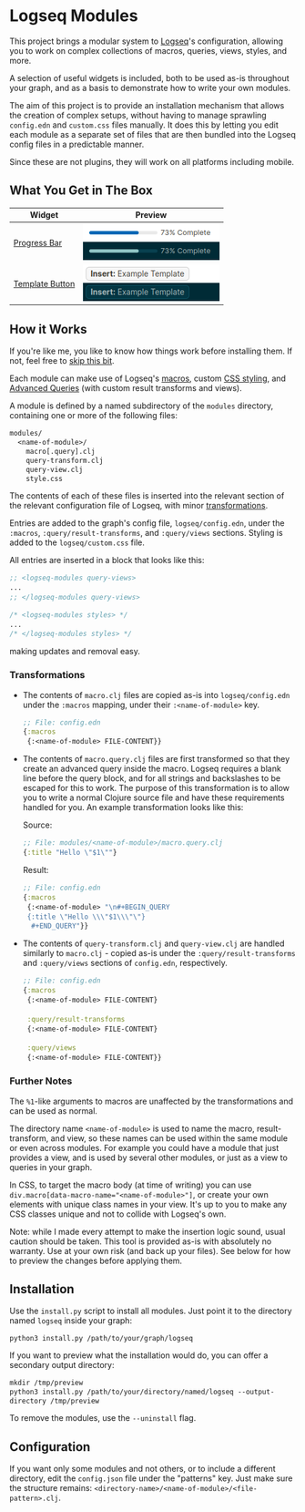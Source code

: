 # Logseq Modules

This project brings a modular system to [Logseq](https://logseq.com)'s configuration, allowing you to work on complex collections of macros, queries, views, styles, and more.

A selection of useful widgets is included, both to be used as-is throughout your graph, and as a basis to demonstrate how to write your own modules.

The aim of this project is to provide an installation mechanism that allows the creation of complex setups, without having to manage sprawling `config.edn` and `custom.css` files manually. It does this by letting you edit each module as a separate set of files that are then bundled into the Logseq config files in a predictable manner.

Since these are not plugins, they will work on all platforms including mobile.

## What You Get in The Box

| Widget | Preview |
|--------|---------|
| [Progress Bar](./modules/progress-bar) | ![](./modules/progress-bar/preview.png) |
| [Template Button](./modules/template-button) | ![](./modules/template-button/preview.png) |

## How it Works

If you're like me, you like to know how things work before installing them. If not, feel free to [skip this bit](#installation).

Each module can make use of Logseq's [macros](https://docs.logseq.com/#/page/macros), custom [CSS styling](https://docs.logseq.com/#/page/custom.css), and [Advanced Queries](https://docs.logseq.com/#/page/advanced%20queries) (with custom result transforms and views).

A module is defined by a named subdirectory of the `modules` directory, containing one or more of the following files:
```
modules/
  <name-of-module>/
    macro[.query].clj
    query-transform.clj
    query-view.clj
    style.css
```

The contents of each of these files is inserted into the relevant section of the relevant configuration file of Logseq, with minor [transformations](#transformations).

Entries are added to the graph's config file, `logseq/config.edn`, under the `:macros`, `:query/result-transforms`, and `:query/views` sections. Styling is added to the `logseq/custom.css` file.

All entries are inserted in a block that looks like this:
```clojure
;; <logseq-modules query-views>
...
;; </logseq-modules query-views>
```
```css
/* <logseq-modules styles> */
...
/* </logseq-modules styles> */
```

making updates and removal easy.

### Transformations

- The contents of `macro.clj` files are copied as-is into `logseq/config.edn` under the `:macros` mapping, under their `:<name-of-module>` key.
  ```clojure
  ;; File: config.edn
  {:macros
   {:<name-of-module> FILE-CONTENT}}
  ```

- The contents of `macro.query.clj` files are first transformed so that they create an advanced query inside the macro. Logseq requires a blank line before the query block, and for all strings and backslashes to be escaped for this to work. The purpose of this transformation is to allow you to write a normal Clojure source file and have these requirements handled for you. An example transformation looks like this:
  
  Source:
  ```clojure
  ;; File: modules/<name-of-module>/macro.query.clj
  {:title "Hello \"$1\""}
  ```

  Result:
  ```clojure
  ;; File: config.edn
  {:macros
   {:<name-of-module> "\n#+BEGIN_QUERY
   {:title \"Hello \\\"$1\\\"\"}
    #+END_QUERY"}}
  ```

- The contents of `query-transform.clj` and `query-view.clj` are handled similarly to `macro.clj` - copied as-is under the `:query/result-transforms` and `:query/views` sections of `config.edn`, respectively.
  
  ```clojure
  ;; File: config.edn
  {:macros
   {:<name-of-module> FILE-CONTENT}

   :query/result-transforms
   {:<name-of-module> FILE-CONTENT}
   
   :query/views
   {:<name-of-module> FILE-CONTENT}}
  ```

### Further Notes

The `%1`-like arguments to macros are unaffected by the transformations and can be used as normal.

The directory name `<name-of-module>` is used to name the macro,
result-transform, and view, so these names can be used within the same module or even across modules. For example you could have a module that just provides a view, and is used by several other modules, or just as a view to queries in your graph.

In CSS, to target the macro body (at time of writing) you can use `div.macro[data-macro-name="<name-of-module>"]`, or create your own elements with unique class names in your view. It's up to you to make any CSS classes unique and not to collide with Logseq's own.

Note: while I made every attempt to make the insertion logic sound, usual caution should be taken. This tool is provided as-is with absolutely no warranty. Use at your own risk (and back up your files). See below for how to preview the changes before applying them.

## Installation

Use the `install.py` script to install all modules. Just point it to the directory named `logseq` inside your graph:
```
python3 install.py /path/to/your/graph/logseq
```
If you want to preview what the installation would do, you can offer a secondary output directory:
```
mkdir /tmp/preview
python3 install.py /path/to/your/directory/named/logseq --output-directory /tmp/preview
```
To remove the modules, use the `--uninstall` flag.

## Configuration

If you want only some modules and not others, or to include a different directory, edit the `config.json` file under the "patterns" key. Just make sure the structure remains: `<directory-name>/<name-of-module>/<file-pattern>.clj`.
